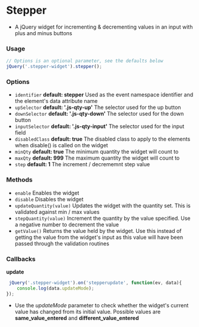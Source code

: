 # Stepper #
- A jQuery widget for incrementing & decrementing values in an input with plus and minus buttons 

### Usage ###
```js
// Options is an optional parameter, see the defaults below
jQuery('.stepper-widget').stepper();
```


### Options

* `identifier` **default: stepper** Used as the event namespace identifier and the element's data attribute name
* `upSelector` **default: '.js-qty-up'** The selector used for the up button
* `downSelector` **default: '.js-qty-down'** The selector used for the down button
* `inputSelector` **default: '.js-qty-input'** The selector used for the input field
* `disabledClass` **default: true** The disabled class to apply to the elements when disable() is called on the widget
* `minQty` **default: true** The minimum quantity the widget will count to
* `maxQty` **default: 999** The maximum quantity the widget will count to
* `step` **default: 1** The increment / decrememnt step value



### Methods ###

* `enable` Enables the widget
* `disable` Disables the widget
* `updateQuantity(value)`  Updates the widget with the quantity set. This is validated against min / max values
* `stepQuantity(value)` Increment the quantity by the value specified. Use a negative number to decrement the value
* `getValue()` Returns the value held by the widget. Use this instead of getting the value from the widget's input as this value will have been passed through the validation routines 

### Callbacks ###

**update**
```js
 jQuery('.stepper-widget').on('stepperupdate', function(ev, data){
    console.log(data.updateMode);
});
```
* Use the *updateMode* parameter to check whether the widget's current value has changed from its initial value. Possible values are **same_value_entered** and **different_value_entered** 
